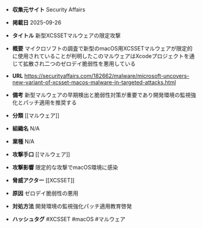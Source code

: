 - **収集元サイト**
Security Affairs

- **掲載日**
2025-09-26

- **タイトル**
新型XCSSETマルウェアの限定攻撃

- **概要**
マイクロソフトの調査で新型のmacOS用XCSSETマルウェアが限定的に使用されていることが判明したこのマルウェアはXcodeプロジェクトを通じて拡散され二つのゼロデイ脆弱性を悪用している

- **URL**
https://securityaffairs.com/182662/malware/microsoft-uncovers-new-variant-of-xcsset-macos-malware-in-targeted-attacks.html

- **備考**
新型マルウェアの早期検出と脆弱性対策が重要であり開発環境の監視強化とパッチ適用を推奨する

- **分類**
[[マルウェア]]

- **組織名**
N/A

- **業種**
N/A

- **攻撃手口**
[[マルウェア]]

- **攻撃影響**
限定的な攻撃でmacOS環境に感染

- **脅威アクター**
[[XCSSET]]

- **原因**
ゼロデイ脆弱性の悪用

- **対処方法**
開発環境の監視強化パッチ適用教育啓発

- **ハッシュタグ**
#XCSSET #macOS #マルウェア
